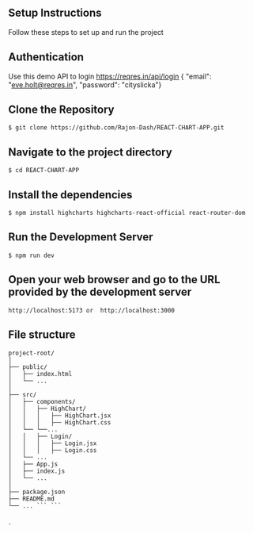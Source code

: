 ## Setup Instructions
Follow these steps to set up and run the project
## Authentication
Use this demo API to login
https://reqres.in/api/login
{
    "email": "eve.holt@reqres.in",
    "password": "cityslicka"}

## Clone the Repository
```$ git clone https://github.com/Rajon-Dash/REACT-CHART-APP.git```

## Navigate to the project directory
```$ cd REACT-CHART-APP```

## Install the dependencies
```$ npm install highcharts highcharts-react-official react-router-dom```

## Run the Development Server
```$ npm run dev```
## Open your web browser and go to the URL provided by the development server
```http://localhost:5173 or  http://localhost:3000```



## File structure

```
project-root/
│
├── public/
│   ├── index.html
│   └── ...
│
├── src/
│   ├── components/              
│   │   ├── HighChart/           
│   │   │   ├── HighChart.jsx
│   │   │   ├── HighChart.css
│   └── └──...
│   │   ├── Login/              
│   │   │   ├── Login.jsx
│   │   │   ├── Login.css
│   └── ...
│   ├── App.js                   
│   ├── index.js                 
│   └── ...
│
├── package.json
├── README.md
└── ... ``` ```


`
